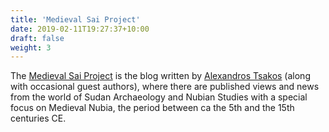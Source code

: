 ```yaml
---
title: 'Medieval Sai Project'
date: 2019-02-11T19:27:37+10:00
draft: false
weight: 3
---
```


The [Medieval Sai Project](https://medievalsaiproject.wordpress.com/) is the blog written by [Alexandros Tsakos](https://uib.academia.edu/AlexandrosTsakos) (along with occasional guest authors), where there are published views and news from the world of Sudan Archaeology and Nubian Studies with a special focus on Medieval Nubia, the period between ca the 5th and the 15th centuries CE.
